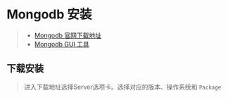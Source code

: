 # Mongodb 安装

> * [Mongodb 官网下载地址](https://www.mongodb.com/download-center?utm_source=manual&utm_campaign=download-mongodb-navbar-cta&utm_medium=docs)
> * [Mongodb GUI 工具](https://www.mongodb.com/download-center/compass)

## 下载安装

> 进入下载地址选择Server选项卡。选择对应的版本、操作系统和 `Package`